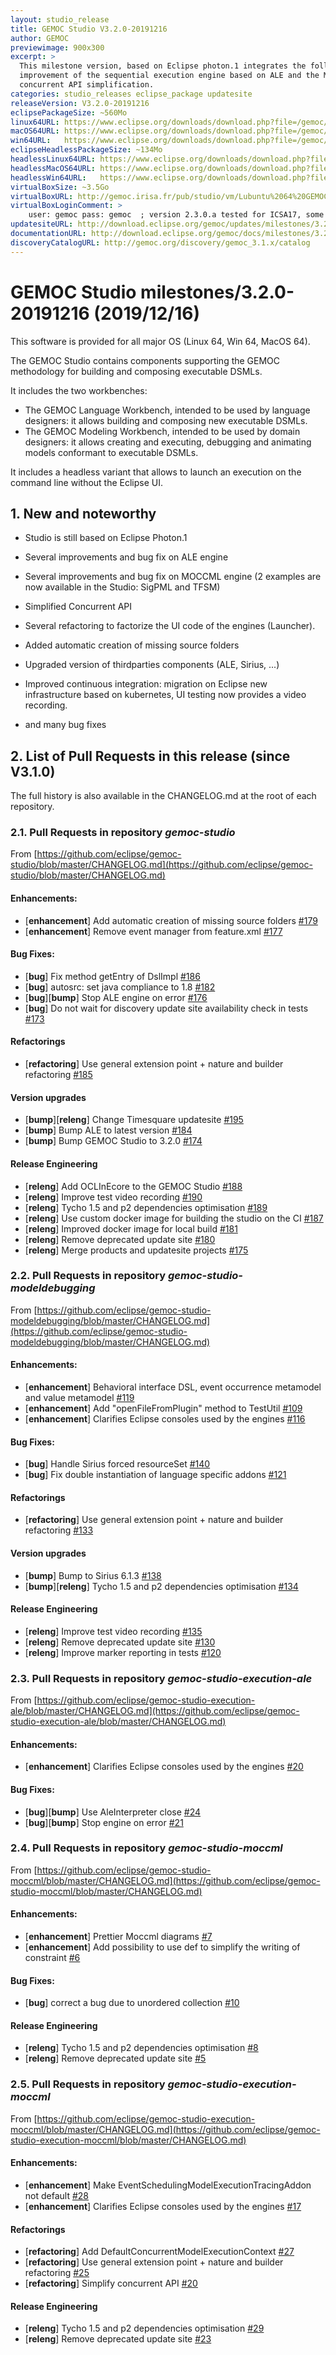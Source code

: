 ```yaml
---
layout: studio_release
title: GEMOC Studio V3.2.0-20191216
author: GEMOC
previewimage: 900x300
excerpt: >
  This milestone version, based on Eclipse photon.1 integrates the following major additions: 
  improvement of the sequential execution engine based on ALE and the MOCCML concurrent engine, 
  concurrent API simplification.  
categories: studio_releases eclipse_package updatesite
releaseVersion: V3.2.0-20191216
eclipsePackageSize: ~560Mo
linux64URL: https://www.eclipse.org/downloads/download.php?file=/gemoc/packages/milestones/3.2.0-20191216/gemoc_studio-linux.gtk.x86_64.zip
macOS64URL: https://www.eclipse.org/downloads/download.php?file=/gemoc/packages/milestones/3.2.0-20191216/gemoc_studio-macosx.cocoa.x86_64.zip
win64URL:   https://www.eclipse.org/downloads/download.php?file=/gemoc/packages/milestones/3.2.0-20191216/gemoc_studio-win32.win32.x86_64.zip
eclipseHeadlessPackageSize: ~134Mo
headlessLinux64URL: https://www.eclipse.org/downloads/download.php?file=/gemoc/packages/milestones/3.2.0-20191216/gemoc_studio-linux.gtk.x86_64.zip
headlessMacOS64URL: https://www.eclipse.org/downloads/download.php?file=/gemoc/packages/rmilestones/3.2.0-20191216/gemoc_studio-macosx.cocoa.x86_64.zip
headlessWin64URL:   https://www.eclipse.org/downloads/download.php?file=/gemoc/packages/milestones/3.2.0-20191216/gemoc_studio-win32.win32.x86_64.zip
virtualBoxSize: ~3.5Go 
virtualBoxURL: http://gemoc.irisa.fr/pub/studio/vm/Lubuntu%2064%20GEMOC%202.3.0.a.ova
virtualBoxLoginComment: >
    user: gemoc pass: gemoc  ; version 2.3.0.a tested for ICSA17, some samples haven't been rechecked.
updatesiteURL: http://download.eclipse.org/gemoc/updates/milestones/3.2.0-20191216
documentationURL: http://download.eclipse.org/gemoc/docs/milestones/3.2.0-20191216
discoveryCatalogURL: http://gemoc.org/discovery/gemoc_3.1.x/catalog
---
```


# GEMOC Studio milestones/3.2.0-20191216 (2019/12/16)

This software is provided for all major OS (Linux 64, Win 64, MacOS 64).

The GEMOC Studio contains components supporting the GEMOC methodology for building and composing executable DSMLs.

It includes the two workbenches:

  * The GEMOC Language Workbench, intended to be used by language designers: it allows building and composing new executable DSMLs.
  * The GEMOC Modeling Workbench, intended to be used by domain designers: it allows creating and executing, debugging and animating models conformant to executable DSMLs.
  
It includes a headless variant that allows to launch an execution on the command line without the Eclipse UI.

## 1. New and noteworthy

- Studio is still based on Eclipse Photon.1
- Several improvements and bug fix on ALE engine
- Several improvements and bug fix on MOCCML engine (2 examples are now available in the Studio: SigPML and TFSM)

- Simplified Concurrent API 
- Several refactoring to factorize the UI code of the engines (Launcher). 
- Added automatic creation of missing source folders
- Upgraded version of thirdparties components (ALE, Sirius, ...)
- Improved continuous integration: migration on Eclipse new infrastructure based on kubernetes, UI testing now provides a video recording. 
- and many bug fixes 
 

## 2. List of Pull Requests in this release (since V3.1.0)

The full history is  also available in the CHANGELOG.md at the root of each repository.

### 2.1. Pull Requests in repository *gemoc-studio*

From [https://github.com/eclipse/gemoc-studio/blob/master/CHANGELOG.md](https://github.com/eclipse/gemoc-studio/blob/master/CHANGELOG.md)

#### Enhancements:

- [**enhancement**] Add automatic creation of missing source folders [#179](https://github.com/eclipse/gemoc-studio/pull/179)
- [**enhancement**] Remove event manager from feature.xml [#177](https://github.com/eclipse/gemoc-studio/pull/177)

#### Bug Fixes:

- [**bug**] Fix method getEntry of DslImpl [#186](https://github.com/eclipse/gemoc-studio/pull/186)
- [**bug**] autosrc: set java compliance to 1.8 [#182](https://github.com/eclipse/gemoc-studio/pull/182)
- [**bug**][**bump**] Stop ALE engine on error [#176](https://github.com/eclipse/gemoc-studio/pull/176)
- [**bug**] Do not wait for discovery update site availability check in tests [#173](https://github.com/eclipse/gemoc-studio/pull/173)

#### Refactorings

- [**refactoring**] Use general extension point + nature and builder refactoring [#185](https://github.com/eclipse/gemoc-studio/pull/185)

#### Version upgrades

- [**bump**][**releng**] Change Timesquare updatesite [#195](https://github.com/eclipse/gemoc-studio/pull/195)
- [**bump**] Bump ALE to latest version [#184](https://github.com/eclipse/gemoc-studio/pull/184)
- [**bump**] Bump GEMOC Studio to 3.2.0 [#174](https://github.com/eclipse/gemoc-studio/pull/174)

#### Release Engineering

- [**releng**] Add OCLInEcore to the GEMOC Studio [#188](https://github.com/eclipse/gemoc-studio/pull/188)
- [**releng**] Improve test video recording [#190](https://github.com/eclipse/gemoc-studio/pull/190)
- [**releng**] Tycho 1.5 and p2 dependencies optimisation [#189](https://github.com/eclipse/gemoc-studio/pull/189)
- [**releng**] Use custom docker image for building the studio on the CI [#187](https://github.com/eclipse/gemoc-studio/pull/187)
- [**releng**] Improved docker image for local build [#181](https://github.com/eclipse/gemoc-studio/pull/181)
- [**releng**] Remove deprecated update site [#180](https://github.com/eclipse/gemoc-studio/pull/180)
- [**releng**] Merge products and updatesite projects [#175](https://github.com/eclipse/gemoc-studio/pull/175)


### 2.2. Pull Requests in repository *gemoc-studio-modeldebugging*
 
From [https://github.com/eclipse/gemoc-studio-modeldebugging/blob/master/CHANGELOG.md](https://github.com/eclipse/gemoc-studio-modeldebugging/blob/master/CHANGELOG.md)

#### Enhancements:

- [**enhancement**] Behavioral interface DSL, event occurrence metamodel and value metamodel [#119](https://github.com/eclipse/gemoc-studio-modeldebugging/pull/119)
- [**enhancement**] Add "openFileFromPlugin" method to TestUtil [#109](https://github.com/eclipse/gemoc-studio-modeldebugging/pull/109)
- [**enhancement**] Clarifies Eclipse consoles used by the engines [#116](https://github.com/eclipse/gemoc-studio-modeldebugging/pull/116)

#### Bug Fixes:

- [**bug**] Handle Sirius forced resourceSet [#140](https://github.com/eclipse/gemoc-studio-modeldebugging/pull/140) 
- [**bug**] Fix double instantiation of language specific addons [#121](https://github.com/eclipse/gemoc-studio-modeldebugging/pull/121)

#### Refactorings

- [**refactoring**] Use general extension point + nature and  builder refactoring [#133](https://github.com/eclipse/gemoc-studio-modeldebugging/pull/133)

#### Version upgrades

- [**bump**] Bump to Sirius 6.1.3 [#138](https://github.com/eclipse/gemoc-studio-modeldebugging/pull/138)
- [**bump**][**releng**] Tycho 1.5 and p2 dependencies optimisation [#134](https://github.com/eclipse/gemoc-studio-modeldebugging/pull/134)

#### Release Engineering

- [**releng**] Improve test video recording [#135](https://github.com/eclipse/gemoc-studio-modeldebugging/pull/135)
- [**releng**] Remove deprecated update site [#130](https://github.com/eclipse/gemoc-studio-modeldebugging/pull/130)
- [**releng**] Improve marker reporting in tests [#120](https://github.com/eclipse/gemoc-studio-modeldebugging/pull/120)

### 2.3. Pull Requests in repository *gemoc-studio-execution-ale*
 
From [https://github.com/eclipse/gemoc-studio-execution-ale/blob/master/CHANGELOG.md](https://github.com/eclipse/gemoc-studio-execution-ale/blob/master/CHANGELOG.md)


#### Enhancements:

- [**enhancement**] Clarifies Eclipse consoles used by the engines [#20](https://github.com/eclipse/gemoc-studio-execution-ale/pull/20)

#### Bug Fixes:

- [**bug**][**bump**] Use AleInterpreter close [#24](https://github.com/eclipse/gemoc-studio-execution-ale/pull/24)
- [**bug**][**bump**] Stop engine on error [#21](https://github.com/eclipse/gemoc-studio-execution-ale/pull/21)

### 2.4. Pull Requests in repository *gemoc-studio-moccml*
 
From [https://github.com/eclipse/gemoc-studio-moccml/blob/master/CHANGELOG.md](https://github.com/eclipse/gemoc-studio-moccml/blob/master/CHANGELOG.md)


#### Enhancements:

- [**enhancement**] Prettier Moccml diagrams [#7](https://github.com/eclipse/gemoc-studio-moccml/pull/7)
- [**enhancement**] Add possibility to use def to simplify the writing of constraint [#6](https://github.com/eclipse/gemoc-studio-moccml/pull/6)

#### Bug Fixes:

- [**bug**] correct a bug due to unordered collection [#10](https://github.com/eclipse/gemoc-studio-moccml/pull/10)

#### Release Engineering

- [**releng**] Tycho 1.5 and p2 dependencies optimisation [#8](https://github.com/eclipse/gemoc-studio-moccml/pull/8)
- [**releng**] Remove deprecated update site [#5](https://github.com/eclipse/gemoc-studio-moccml/pull/5)


### 2.5. Pull Requests in repository *gemoc-studio-execution-moccml*
 
From [https://github.com/eclipse/gemoc-studio-execution-moccml/blob/master/CHANGELOG.md](https://github.com/eclipse/gemoc-studio-execution-moccml/blob/master/CHANGELOG.md)


#### Enhancements:

- [**enhancement**] Make EventSchedulingModelExecutionTracingAddon not default [#28](https://github.com/eclipse/gemoc-studio-execution-moccml/pull/28)
- [**enhancement**] Clarifies Eclipse consoles used by the engines [#17](https://github.com/eclipse/gemoc-studio-execution-moccml/pull/17)

#### Refactorings

- [**refactoring**] Add DefaultConcurrentModelExecutionContext [#27](https://github.com/eclipse/gemoc-studio-execution-moccml/pull/27)
- [**refactoring**] Use general extension point + nature and builder refactoring [#25](https://github.com/eclipse/gemoc-studio-execution-moccml/pull/25)
- [**refactoring**] Simplify concurrent API [#20](https://github.com/eclipse/gemoc-studio-execution-moccml/pull/20)

#### Release Engineering

- [**releng**] Tycho 1.5 and p2 dependencies optimisation [#29](https://github.com/eclipse/gemoc-studio-execution-moccml/pull/29)
- [**releng**] Remove deprecated update site [#23](https://github.com/eclipse/gemoc-studio-execution-moccml/pull/23)

